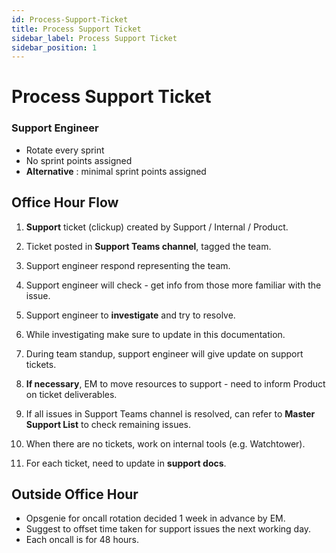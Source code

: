 ```yaml
---
id: Process-Support-Ticket
title: Process Support Ticket
sidebar_label: Process Support Ticket
sidebar_position: 1
---
```


# Process Support Ticket

### Support Engineer

* Rotate every sprint
* No sprint points assigned
* **Alternative** : minimal sprint points assigned


## Office Hour Flow

1. **Support** ticket (clickup) created by Support / Internal / Product.

2. Ticket posted in **Support Teams channel**, tagged the team.

3. Support engineer respond representing the team.

4. Support engineer will check - get info from those more familiar with the issue.

5. Support engineer to **investigate** and try to resolve.

6. While investigating make sure to update in this documentation.

7. During team standup, support engineer will give update on support tickets.

8. **If necessary**, EM to move resources to support - need to inform Product on ticket deliverables.

9. If all issues in Support Teams channel is resolved, can refer to **Master Support List** to check remaining issues.

10. When there are no tickets, work on internal tools (e.g. Watchtower).

11. For each ticket, need to update in **support docs**.


## Outside Office Hour

* Opsgenie for oncall rotation decided 1 week in advance by EM.
* Suggest to offset time taken for support issues the next working day.
* Each oncall is for 48 hours.